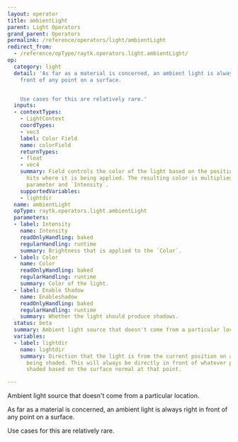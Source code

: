 ```yaml
---
layout: operator
title: ambientLight
parent: Light Operators
grand_parent: Operators
permalink: /reference/operators/light/ambientLight
redirect_from:
  - /reference/opType/raytk.operators.light.ambientLight/
op:
  category: light
  detail: 'As far as a material is concerned, an ambient light is always right in
    front of any point on a surface.


    Use cases for this are relatively rare.'
  inputs:
  - contextTypes:
    - LightContext
    coordTypes:
    - vec3
    label: Color Field
    name: colorField
    returnTypes:
    - float
    - vec4
    summary: Field controls the color of the light based on the position of surface
      hits where it is being applied. The resulting color is multiplied by the `Color`
      parameter and `Intensity`.
    supportedVariables:
    - lightdir
  name: ambientLight
  opType: raytk.operators.light.ambientLight
  parameters:
  - label: Intensity
    name: Intensity
    readOnlyHandling: baked
    regularHandling: runtime
    summary: Brightness that is applied to the `Color`.
  - label: Color
    name: Color
    readOnlyHandling: baked
    regularHandling: runtime
    summary: Color of the light.
  - label: Enable Shadow
    name: Enableshadow
    readOnlyHandling: baked
    regularHandling: runtime
    summary: Whether the light should produce shadows.
  status: beta
  summary: Ambient light source that doesn't come from a particular location.
  variables:
  - label: lightdir
    name: lightdir
    summary: Direction that the light is from the current position on a surface that's
      being shaded. This will always be directly in front of whatever point is being
      shaded based on the surface normal at that point.

---
```



Ambient light source that doesn't come from a particular location.

As far as a material is concerned, an ambient light is always right in front of any point on a surface.

Use cases for this are relatively rare.